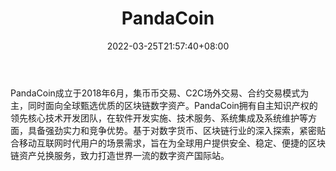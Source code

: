 ﻿---
weight: 
title: "PandaCoin"
description: "PandaCoin成立于2018年6月，集…"
date: 2022-03-25T21:57:40+08:00
lastmod: 2022-03-25T16:45:40+08:00
draft: false
authors: ["Metabd"]
featuredImage: "pandacoin.webp"
link: ""
tags: ["交易所","PandaCoin"]
categories: ["navigation"]
navigation: ["交易所"]
lightgallery: true
toc: true
pinned: false
recommend: false
recommend1: false
---
PandaCoin成立于2018年6月，集币币交易、C2C场外交易、合约交易模式为主，同时面向全球甄选优质的区块链数字资产。PandaCoin拥有自主知识产权的领先核心技术开发团队，在软件开发实施、技术服务、系统集成及系统维护等方面，具备强劲实力和竞争优势。基于对数字货币、区块链行业的深入探索，紧密贴合移动互联网时代用户的场景需求，旨在为全球用户提供安全、稳定、便捷的区块链资产兑换服务，致力打造世界一流的数字资产国际站。
